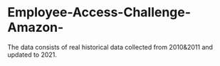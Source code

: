 # Employee-Access-Challenge-Amazon-
The data consists of real historical data collected from 2010&amp;2011 and updated to 2021. 

